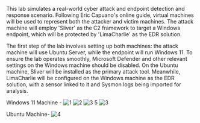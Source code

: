 This lab simulates a real-world cyber attack and endpoint detection and response scenario. Following Eric Capuano's online guide, virtual machines will be used to represent both the attacker and victim machines. The attack machine will employ 'Sliver' as the C2 framework to target a Windows endpoint, which will be protected by 'LimaCharlie' as the EDR solution.

The first step of the lab involves setting up both machines: the attack machine will use Ubuntu Server, while the endpoint will run Windows 11. To ensure the lab operates smoothly, Microsoft Defender and other relevant settings on the Windows machine should be disabled. On the Ubuntu machine, Sliver will be installed as the primary attack tool. Meanwhile, LimaCharlie will be configured on the Windows machine as the EDR solution, with a sensor linked to it and Sysmon logs being imported for analysis.

Windows 11 Machine - 
![1](https://github.com/user-attachments/assets/01bff9d4-2919-47bc-8012-02c8332cbd02)
![2](https://github.com/user-attachments/assets/798481aa-d167-4834-841b-0a8a265aa7db)
![3 5](https://github.com/user-attachments/assets/475024b9-ca68-4fad-9537-df4106cc6ce3)
![3](https://github.com/user-attachments/assets/f0c0a9e8-9fd1-4d33-925d-af062985fef9)

Ubuntu Machine-
![4](https://github.com/user-attachments/assets/ec2724f6-86c2-48de-9703-dd80a02ba04c)
